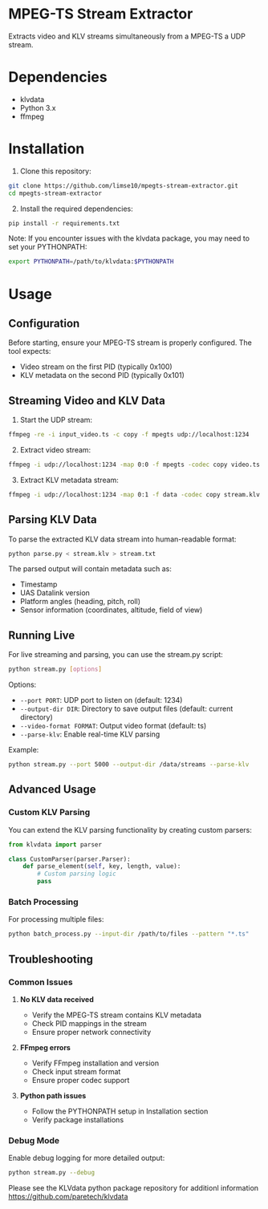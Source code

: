 # MPEG-TS Stream Extractor

Extracts video and KLV streams simultaneously from a MPEG-TS a UDP stream.

# Dependencies
- klvdata
- Python 3.x
- ffmpeg

# Installation

1. Clone this repository:
```bash
git clone https://github.com/limse10/mpegts-stream-extractor.git
cd mpegts-stream-extractor
```

2. Install the required dependencies:
```bash
pip install -r requirements.txt
```

Note: If you encounter issues with the klvdata package, you may need to set your PYTHONPATH:
```bash
export PYTHONPATH=/path/to/klvdata:$PYTHONPATH
```

# Usage

## Configuration

Before starting, ensure your MPEG-TS stream is properly configured. The tool expects:
- Video stream on the first PID (typically 0x100)
- KLV metadata on the second PID (typically 0x101)

## Streaming Video and KLV Data

1. Start the UDP stream:
```bash
ffmpeg -re -i input_video.ts -c copy -f mpegts udp://localhost:1234
```

2. Extract video stream:
```bash
ffmpeg -i udp://localhost:1234 -map 0:0 -f mpegts -codec copy video.ts
```

3. Extract KLV metadata stream:
```bash
ffmpeg -i udp://localhost:1234 -map 0:1 -f data -codec copy stream.klv
```

## Parsing KLV Data

To parse the extracted KLV data stream into human-readable format:
```bash
python parse.py < stream.klv > stream.txt
```

The parsed output will contain metadata such as:
- Timestamp
- UAS Datalink version
- Platform angles (heading, pitch, roll)
- Sensor information (coordinates, altitude, field of view)

## Running Live

For live streaming and parsing, you can use the stream.py script:
```bash
python stream.py [options]
```

Options:
- `--port PORT`: UDP port to listen on (default: 1234)
- `--output-dir DIR`: Directory to save output files (default: current directory)
- `--video-format FORMAT`: Output video format (default: ts)
- `--parse-klv`: Enable real-time KLV parsing

Example:
```bash
python stream.py --port 5000 --output-dir /data/streams --parse-klv
```

## Advanced Usage

### Custom KLV Parsing

You can extend the KLV parsing functionality by creating custom parsers:

```python
from klvdata import parser

class CustomParser(parser.Parser):
    def parse_element(self, key, length, value):
        # Custom parsing logic
        pass
```

### Batch Processing

For processing multiple files:
```bash
python batch_process.py --input-dir /path/to/files --pattern "*.ts"
```

## Troubleshooting

### Common Issues

1. **No KLV data received**
   - Verify the MPEG-TS stream contains KLV metadata
   - Check PID mappings in the stream
   - Ensure proper network connectivity

2. **FFmpeg errors**
   - Verify FFmpeg installation and version
   - Check input stream format
   - Ensure proper codec support

3. **Python path issues**
   - Follow the PYTHONPATH setup in Installation section
   - Verify package installations

### Debug Mode

Enable debug logging for more detailed output:
```bash
python stream.py --debug
```

Please see the KLVdata python package repository for additionl information https://github.com/paretech/klvdata
